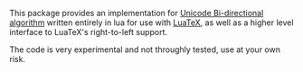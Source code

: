 This package provides an implementation for [Unicode Bi-directional
algorithm][UBA] written entirely in lua for use with [LuaTeX][LUATEX], as well
as a higher level interface to LuaTeX's right-to-left support.

The code is very experimental and not throughly tested, use at your own risk.

[UBA]: http://www.unicode.org/reports/tr9/
[LUATEX]: http://luatex.org/
